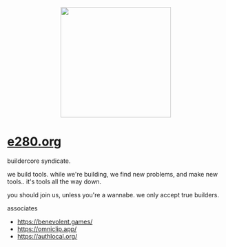 
<div align="center"><img alt="" width=256 src="../assets/e.big.avif"/></div>

# [e280.org](https://e280.org/)

buildercore syndicate.

we build tools. while we're building, we find new problems, and make new tools.. it's tools all the way down.

you should join us, unless you're a wannabe. we only accept true builders.

associates
- https://benevolent.games/
- https://omniclip.app/
- https://authlocal.org/

